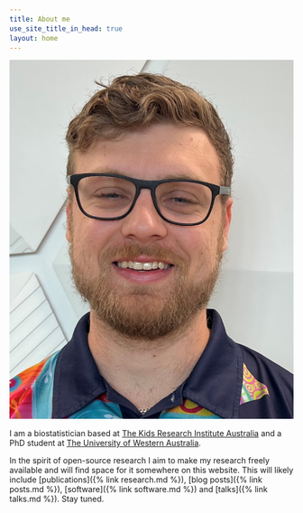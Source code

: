 ```yaml
---
title: About me
use_site_title_in_head: true
layout: home
---
```


<div class="profile-picture-container">
    <img src="/assets/profile.jpg" class="profile-picture" />
</div>

I am a biostatistician based at [The Kids Research Institute Australia](https://www.thekids.org.au/) and a PhD student at [The University of Western Australia](https://www.uwa.edu.au/). 

In the spirit of open-source research I aim to make my research freely available and will find space for it somewhere on this website. This will likely include [publications]({% link research.md %}), [blog posts]({% link posts.md %}), [software]({% link software.md %}) and [talks]({% link talks.md %}). Stay tuned.
